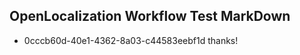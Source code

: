 ## OpenLocalization Workflow Test MarkDown
* 0cccb60d-40e1-4362-8a03-c44583eebf1d thanks!

<!--HONumber=Jul16_HO4-->


